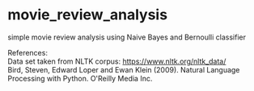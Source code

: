 # movie_review_analysis

simple movie review analysis using Naive Bayes and Bernoulli classifier

References: \
Data set taken from NLTK corpus: https://www.nltk.org/nltk_data/ \
Bird, Steven, Edward Loper and Ewan Klein (2009). Natural Language Processing with Python.  O'Reilly Media Inc.
